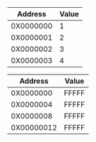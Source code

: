 

      
|   Address    |   Value    |
| --------     |   -------- | 
| 0X0000000    |     1      |
| 0X0000001    |     2      | 
| 0X0000002    |     3      | 
| 0X0000003    |     4      | 

|   Address    |   Value    |
| --------     |   -------- | 
| 0X0000000    |    FFFFF   |
| 0X0000004    |    FFFFF   | 
| 0X0000008    |    FFFFF   | 
| 0X00000012   |    FFFFF   | 



